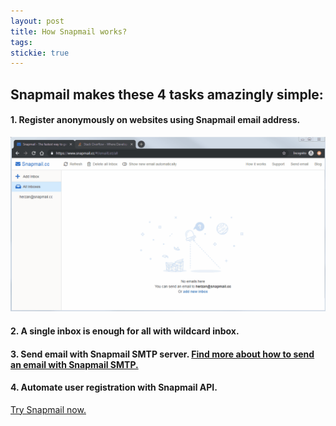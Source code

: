 ```yaml
---
layout: post
title: How Snapmail works?
tags: 
stickie: true
---
```


## Snapmail makes these 4 tasks amazingly simple:

#### 1. Register anonymously on websites using Snapmail email address.
![Register anonymously](/assets/post_resource/snapmail.gif)

#### 2. A single inbox is enough for all with wildcard inbox.

#### 3. Send email with Snapmail SMTP server. <a target='_blank' href="https://blog.snapmail.cc/2019/11/30/snapmail-smtp.html">Find more about how to send an email with Snapmail SMTP.</a>

#### 4. Automate user registration with Snapmail API.

<a target="_blank" href="https://www.snapmail.cc">Try Snapmail now.</a>